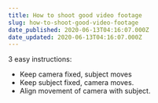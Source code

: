 ```yaml
---
title: How to shoot good video footage
slug: how-to-shoot-good-video-footage
date_published: 2020-06-13T04:16:07.000Z
date_updated: 2020-06-13T04:16:07.000Z
---
```


3 easy instructions:

- Keep camera fixed, subject moves
- Keep subject fixed, camera moves.
- Align movement of camera with subject.
